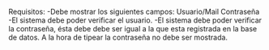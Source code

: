 Requisitos:
-Debe mostrar los siguientes campos:
	Usuario/Mail
	Contraseña
-El sistema debe poder verificar el usuario.
-El sistema debe poder verificar la contraseña, ésta debe debe ser igual a la que esta registrada en la base de datos. A la hora de tipear la contraseña no debe ser mostrada.